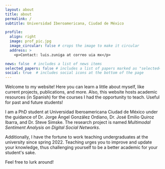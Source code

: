 ```yaml
---
layout: about
title: about
permalink: /
subtitle: Universidad Iberoamericana, Ciudad de México

profile:
  align: right
  image: prof_pic.jpg
  image_circular: false # crops the image to make it circular
  address: >
    <p>Contact: luis.zuniga at correo uia mx</p>

news: false  # includes a list of news items
selected_papers: false # includes a list of papers marked as "selected={true}"
social: true  # includes social icons at the bottom of the page
---
```


Welcome to my website! Here you can learn a little about myself, like current projects, publications, and more. Also, this website hosts academic resources (in Spanish) for the courses I had the opportunity to teach. Useful for past and future students! 

I am a PhD student at Universidad Iberoamericana Ciudad de México under the guidance of Dr. Jorge Ángel González Ordiano, Dr. José Emilio Quiroz Ibarra, and Dr. Steve Simske. The research project is named *Multimodal Sentiment Analysis on Digital Social Networks*.

Additionally, I have the fortune to work teaching undergraduates at the university since spring 2022. Teaching urges you to improve and update your knowledge, thus challenging yourself to be a better academic for your student's sake.

Feel free to lurk around!